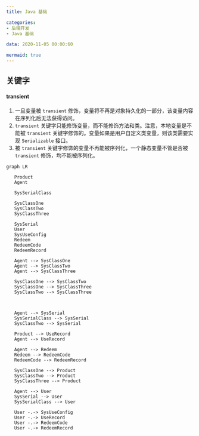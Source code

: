 ```yaml
---
title: Java 基础

categories:
- 后端开发
- Java 基础

data: 2020-11-05 00:00:60

mermaid: true
---
```


## 关键字

#### transient
1. 一旦变量被 `transient` 修饰，变量将不再是对象持久化的一部分，该变量内容在序列化后无法获得访问。
1. `transient` 关键字只能修饰变量，而不能修饰方法和类。注意，本地变量是不能被 `transient` 关键字修饰的。变量如果是用户自定义类变量，则该类需要实现 `Serializable` 接口。
1. 被 `transient` 关键字修饰的变量不再能被序列化，一个静态变量不管是否被 `transient` 修饰，均不能被序列化。

```mermaid
graph LR
   
   Product
   Agent

   SysSerialClass

   SysClassOne
   SysClassTwo
   SysClassThree

   SysSerial
   User
   SysUseConfig
   Redeem
   RedeemCode
   RedeemRecord
   
   Agent --> SysClassOne
   Agent --> SysClassTwo
   Agent --> SysClassThree
   
   SysClassOne --> SysClassTwo
   SysClassOne --> SysClassThree
   SysClassTwo --> SysClassThree



   Agent --> SysSerial
   SysSerialClass --> SysSerial
   SysClassTwo --> SysSerial

   Product --> UseRecord
   Agent --> UseRecord
   
   Agent --> Redeem
   Redeem --> RedeemCode
   RedeemCode --> RedeemRecord

   SysClassOne --> Product
   SysClassTwo --> Product
   SysClassThree --> Product

   Agent --> User
   SysSerial --> User
   SysSerialClass --> User

   User -.-> SysUseConfig
   User -.-> UseRecord
   User -.-> RedeemCode
   User -.-> RedeemRecord



```